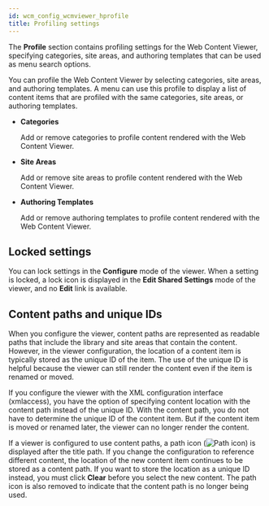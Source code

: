 ```yaml
---
id: wcm_config_wcmviewer_hprofile
title: Profiling settings
---
```





The **Profile** section contains profiling settings for the Web Content Viewer, specifying categories, site areas, and authoring templates that can be used as menu search options.

You can profile the Web Content Viewer by selecting categories, site areas, and authoring templates. A menu can use this profile to display a list of content items that are profiled with the same categories, site areas, or authoring templates.

-   **Categories**

    Add or remove categories to profile content rendered with the Web Content Viewer.

-   **Site Areas**

    Add or remove site areas to profile content rendered with the Web Content Viewer.

-   **Authoring Templates**

    Add or remove authoring templates to profile content rendered with the Web Content Viewer.


## Locked settings

You can lock settings in the **Configure** mode of the viewer. When a setting is locked, a lock icon is displayed in the **Edit Shared Settings** mode of the viewer, and no **Edit** link is available.

## Content paths and unique IDs

When you configure the viewer, content paths are represented as readable paths that include the library and site areas that contain the content. However, in the viewer configuration, the location of a content item is typically stored as the unique ID of the item. The use of the unique ID is helpful because the viewer can still render the content even if the item is renamed or moved.

If you configure the viewer with the XML configuration interface \(xmlaccess\), you have the option of specifying content location with the content path instead of the unique ID. With the content path, you do not have to determine the unique ID of the content item. But if the content item is moved or renamed later, the viewer can no longer render the content.

If a viewer is configured to use content paths, a path icon \(![Path icon](../../../../../../images/wcmviewer_path.jpg)\) is displayed after the title path. If you change the configuration to reference different content, the location of the new content item continues to be stored as a content path. If you want to store the location as a unique ID instead, you must click **Clear** before you select the new content. The path icon is also removed to indicate that the content path is no longer being used.

